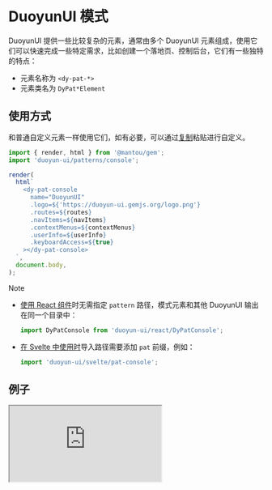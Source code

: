 # DuoyunUI 模式

DuoyunUI 提供一些比较复杂的元素，通常由多个 DuoyunUI 元素组成，使用它们可以快速完成一些特定需求，比如创建一个落地页、控制后台，它们有一些独特的特点：

- 元素名称为 `<dy-pat-*>`
- 元素类名为 `DyPat*Element`

## 使用方式

和普通自定义元素一样使用它们，如有必要，可以通过[复制](https://github.com/mantou132/gem/tree/main/packages/duoyun-ui/src/patterns)粘贴进行自定义。

```js
import { render, html } from '@mantou/gem';
import 'duoyun-ui/patterns/console';

render(
  html`
    <dy-pat-console
      name="DuoyunUI"
      .logo=${'https://duoyun-ui.gemjs.org/logo.png'}
      .routes=${routes}
      .navItems=${navItems}
      .contextMenus=${contextMenus}
      .userInfo=${userInfo}
      .keyboardAccess=${true}
    ></dy-pat-console>
  `,
  document.body,
);
```

> [!NOTE]
>
> - [使用 React 组件](./60-integrate.md#react)时无需指定 `pattern` 路径，模式元素和其他 DuoyunUI 输出在同一个目录中：
>   ```js
>   import DyPatConsole from 'duoyun-ui/react/DyPatConsole';
>   ```
> - [在 Svelte 中使用时](./60-integrate.md#svelte)导入路径需要添加 `pat` 前缀，例如：
>   ```js
>   import 'duoyun-ui/svelte/pat-console';
>   ```

## 例子

<iframe src="https://examples.gemjs.org/console" loading="lazy"></iframe>
